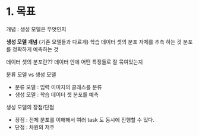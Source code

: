 # 1. 목표
개념 : 생성 모델은 무엇인지


**생성 모델 개념**
(기존 모델들과 다르게) 학습 데이터 셋의 분포 자체를 추측 하는 것
분포를 정확하게 예측하는 것

데이터 셋의 분포란??
데이터 안에 어떤 특징들로 잘 묶여있는지


분류 모델 vs 생성 모델
- 분류 모델 : 입력 이미지의 클래스를 분류
- 생성 모델 : 학습 데이터 셋 분포를 예측

생성 모델의 장점/단점
- 장점 : 전체 분포를 이해해서 여러 task 도 동시에 진행할 수 있다.
- 단점 : 차원의 저주

